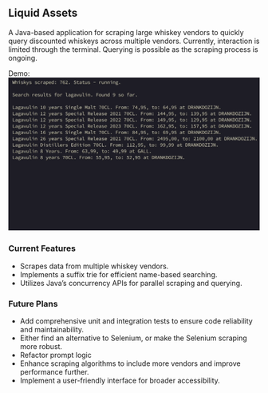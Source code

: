 ## Liquid Assets

A Java-based application for scraping large whiskey vendors to quickly query discounted whiskeys across multiple vendors. 
Currently, interaction is limited through the terminal. Querying is possible as the scraping process is ongoing.

Demo:
[![Watch the video](https://raw.githubusercontent.com/gianniverstegen/liquidassets/main/video/thumbnail.png)](https://raw.githubusercontent.com/gianniverstegen/liquidassets/main/video/demo.mov)

### Current Features
- Scrapes data from multiple whiskey vendors.
- Implements a suffix trie for efficient name-based searching.
- Utilizes Java’s concurrency APIs for parallel scraping and querying.

### Future Plans
- Add comprehensive unit and integration tests to ensure code reliability and maintainability.
- Either find an alternative to Selenium, or make the Selenium scraping more robust.
- Refactor prompt logic
- Enhance scraping algorithms to include more vendors and improve performance further.
- Implement a user-friendly interface for broader accessibility.
